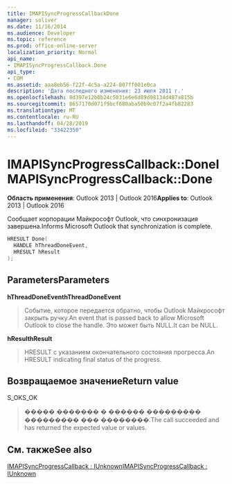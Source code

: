```yaml
---
title: IMAPISyncProgressCallbackDone
manager: soliver
ms.date: 11/16/2014
ms.audience: Developer
ms.topic: reference
ms.prod: office-online-server
localization_priority: Normal
api_name:
- IMAPISyncProgressCallback.Done
api_type:
- COM
ms.assetid: aaa8eb56-f22f-4c5a-a224-807ff001e0ca
description: 'Дата последнего изменения: 23 июля 2011 г.'
ms.openlocfilehash: 8d397e12b8b24c5031e6e6d89d98134d487a815b
ms.sourcegitcommit: 8657170d071f9bcf680aba50b9c07f2a4fb82283
ms.translationtype: MT
ms.contentlocale: ru-RU
ms.lasthandoff: 04/28/2019
ms.locfileid: "33422350"
---
```

# <a name="imapisyncprogresscallbackdone"></a><span data-ttu-id="7bec2-103">IMAPISyncProgressCallback::Done</span><span class="sxs-lookup"><span data-stu-id="7bec2-103">IMAPISyncProgressCallback::Done</span></span>

  
  
<span data-ttu-id="7bec2-104">**Область применения**: Outlook 2013 | Outlook 2016</span><span class="sxs-lookup"><span data-stu-id="7bec2-104">**Applies to**: Outlook 2013 | Outlook 2016</span></span> 
  
 <span data-ttu-id="7bec2-105">Сообщает корпорации Майкрософт Outlook, что синхронизация завершена.</span><span class="sxs-lookup"><span data-stu-id="7bec2-105">Informs Microsoft Outlook that synchronization is complete.</span></span> 
  
```cpp
HRESULT Done(
  HANDLE hThreadDoneEvent, 
  HRESULT hResult
);
```

## <a name="parameters"></a><span data-ttu-id="7bec2-106">Parameters</span><span class="sxs-lookup"><span data-stu-id="7bec2-106">Parameters</span></span>

 <span data-ttu-id="7bec2-107">**hThreadDoneEvent**</span><span class="sxs-lookup"><span data-stu-id="7bec2-107">**hThreadDoneEvent**</span></span>
  
> <span data-ttu-id="7bec2-108">Событие, которое передается обратно, чтобы Outlook Майкрософт закрыть ручку.</span><span class="sxs-lookup"><span data-stu-id="7bec2-108">An event that is passed back to allow Microsoft Outlook to close the handle.</span></span> <span data-ttu-id="7bec2-109">Это может быть NULL.</span><span class="sxs-lookup"><span data-stu-id="7bec2-109">It can be NULL.</span></span>
    
 <span data-ttu-id="7bec2-110">**hResult**</span><span class="sxs-lookup"><span data-stu-id="7bec2-110">**hResult**</span></span>
  
> <span data-ttu-id="7bec2-111">HRESULT с указанием окончательного состояния прогресса.</span><span class="sxs-lookup"><span data-stu-id="7bec2-111">An HRESULT indicating final status of the progress.</span></span>
    
## <a name="return-value"></a><span data-ttu-id="7bec2-112">Возвращаемое значение</span><span class="sxs-lookup"><span data-stu-id="7bec2-112">Return value</span></span>

<span data-ttu-id="7bec2-113">S_OK</span><span class="sxs-lookup"><span data-stu-id="7bec2-113">S_OK</span></span> 
  
> <span data-ttu-id="7bec2-114">����� ������� � ������ ��������� ��������� ��� ��������.</span><span class="sxs-lookup"><span data-stu-id="7bec2-114">The call succeeded and has returned the expected value or values.</span></span>
    
## <a name="see-also"></a><span data-ttu-id="7bec2-115">См. также</span><span class="sxs-lookup"><span data-stu-id="7bec2-115">See also</span></span>



[<span data-ttu-id="7bec2-116">IMAPISyncProgressCallback : IUnknown</span><span class="sxs-lookup"><span data-stu-id="7bec2-116">IMAPISyncProgressCallback : IUnknown</span></span>](imapisyncprogresscallbackiunknown.md)

